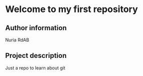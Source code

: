# Welcome to my first repository

## Author information 
Nuria RdAB
## Project description 
Just a repo to learn about git

